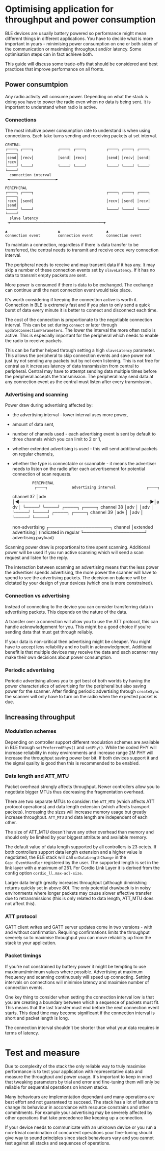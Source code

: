 # Optimising application for throughput and power consumption

BLE devices are usually battery powered so performance might mean different things in different applications. You have
to decide what is more important in yours - minimising power consumption on one or both sides of the communication or
maximising throughput and/or latency. Some optimisation steps can in fact achieve both.

This guide will discuss some trade-offs that should be considered and best practices that improve performance on all
fronts.

## Power consumtpion

Any radio activity will consume power. Depending on what the stack is doing you have to power the radio even when no
data is being sent. It is important to understand when radio is active.

### Connections

The most intuitive power consumption rate to understand is when using connections. Each take turns sending and receiving
packets at set interval.


    CENTRAL
    ┌────┐ ┌────┐           ┌────┐ ┌────┐         ┌────┐ ┌────┐ ┌────┐ ┌────┐
    │send│ │recv│           │send│ │recv│         │send│ │recv│ │send│ │recv│
    └────┘ └────┘           └────┘ └────┘         └────┘ └────┘ └────┘ └────┘
      connection interval
     ◄─────────────────────►

    PERIPHERAL
    ┌────┐ ┌────┐                                 ┌────┐ ┌────┐ ┌────┐ ┌────┐
    │recv│ │send│                                 │recv│ │send│ │recv│ │send│
    └────┘ └────┘                                 └────┘ └────┘ └────┘ └────┘
      slave latency
     ◄───────────────────────────────────────────►

    ▲                       ▲                     ▲
    connection event        connection event      connection event


To maintain a connection, regardless if there is data transfer to be transferred, the central needs to transmit and
receive once very connection interval.

The peripheral needs to receive and may transmit data if it has any. It may skip a number of these connection events
set by `slaveLatency`. If it has no data to transmit empty packets are sent.

More power is consumed if there is data to be exchanged. The exchange can continue until the next connection event would
take place.

It's worth considering if keeping the connection active is worth it. Connection in BLE is extremely fast and if you plan
to only send a quick burst of data every minute it is better to connect and disconnect each time.

The cost of the connection is proportionate to the negotiable connection interval. This can be set during `connect` or
later through `updateConnectionParameters`. The lower the interval the more often radio is active. This is especially
important for the peripheral which needs to enable the radio to receive packets.

This can be further helped through setting a high `slaveLatency` parameter. This allows the peripheral to skip
connection events and save power not just by not sending any packets but by not even listening. This is not free for
central as it increases latency of data transmission from central to peripheral. Central may have to attempt sending
data multiple times before the peripheral accepts the transmission. The peripheral may send data at any connection event
as the central must listen after every transmission.

### Advertising and scanning

Power draw during advertising affected by:
- the advertising interval - lower interval uses more power,
- amount of data sent,
- number of channels used - each advertising event is sent by default to three channels which you can limit to 2 or 1,
- whether extended advertising is used - this will send additional packets on regular channels,
- whether the type is connectable or scannable - it means the advertiser needs to listen on the radio after each
  advertisement for potential connection of scan requests.


               PERIPHERAL
                ┌────┐           advertising interval              ┌────┐
     channel 37 │adv │◄───────────────────────────────────────────►│adv │
                └────┘                                             └────┘
                      ┌────┐                                             ┌────┐
     channel 38       │adv │                                             │adv │
                      └────┘                                             └────┘
                            ┌────┐                                             ┌────┐
     channel 39             │adv │                                             │adv │
                            └────┘                                             └────┘

     non-advertising              ┌────────────────────┐
     channel                      │extended advertising│
     (indicated in regular        └────────────────────┘
      advertising payload)


Scanning power draw is proportional to time spent scanning. Additional power will be used if you run active scanning
which will send a scan request and listen for the reply.

The interaction between scanning an advertising means that the less power the advertiser spends advertising, the more
power the scanner will have to spend to see the advertising packets. The decision on balance will be dictated by your
design of your devices (which one is more constrained).

### Connection vs advertising

Instead of connecting to the device you can consider transferring data in advertising packets. This depends on the
nature of the data.

A transfer over a connection will allow you to use the ATT protocol, this can handle acknowledgement for you. This might
be a good choice if you're sending data that must get through reliably.

If your data is non-critical then advertising might be cheaper. You might have to accept less reliability and no built
in acknowledgment. Additional benefit is that multiple devices may receive the data and each scanner may make their own
decisions about power consumption.

### Periodic advertising

Periodic advertising allows you to get best of both worlds by having the power characteristics of advertising for the
peripheral but also saving power for the scanner. After finding periodic advertising through `createSync` the scanner
will only have to turn on the radio when the expected packet is due.

## Increasing throughput

### Modulation schemes

Depending on controller support different modulation schemes are available in BLE through `setPreferredPhys()` and
`setPhy()`. While the coded PHY will increase reliability in noisy environments and increase range 2M PHY will increase
the throughput saving power ber bit. If both devices support it and the signal quality is good then this is recommended
to be enabled. 

### Data length and ATT_MTU

Packet overhead strongly affects throughput. Newer controllers allow you to negotiate bigger MTUs thus decreasing the 
fragmentation overhead.

There are two separate MTUs to consider: the `ATT_MTU` (which affects ATT protocol operations) and data length extension
(which affects transport packets). Increasing the sizes will increase memory usage but greatly increase throughput.
`ATT_MTU` and data length are independent of each other.

The size of ATT_MTU doesn't have any other overhead than memory and should only be limited by your biggest attribute
and available memory.

The default value of data length supported by all controllers is 23 octets. If both controllers support data length
extension and a higher value is negotiated, the BLE stack will call `onDataLengthChange` in the `Gap::EventHandler`
registered by the user. The supported length is set in the link layer with a maximum of 251. For Cordio Link Layer it
is derived from the config option `cordio_ll.max-acl-size`.

Larger data length greatly increases throughput (although diminishing returns quickly set in above 80). The only
potential drawback is in noisy environments where longer packets may cause slower effective transfer due to
retransmissions (this is only related to data length, ATT_MTU does not affect this).

### ATT protocol

GATT client writes and GATT server updates come in two versions - with and without confirmation. Requiring confirmations
limits the throughput severely so to maximise throughput you can move reliability up from the stack to your application. 

### Packet timings

If you're not constrained by battery power it might be tempting to use maximum/minimum values where possible.
Advertising at maximum frequency and scanning continuously will speed up connecting. Setting intervals on connections
will minimise latency and maximise number of connection events.

One key thing to consider when setting the connection interval low is that you are creating a boundary between which a
sequence of packets must fit. This means that the last transfer must end before the next connection event starts. This
dead time may become significant if the connection interval is short and packet length is long.

The connection interval shouldn't be shorter than what your data requires in terms of latency.

# Test and measure

Due to complexity of the stack the only reliable way to truly maximise performance is to test your application with
representative data and measure the throughput and power usage. It's important to keep in mind that tweaking
parameters by trial and error and fine-tuning them will only be reliable for sequential operations on known stacks.

Many behaviours are implementation dependant and many operations are best effort and not guaranteed to succeed. The
stack has a lot of latitude to change its behaviour in accordance with resource constrains and other commitments. For
example your advertising may be severely affected by other operations that take precedence like keeping up a connection.

If your device needs to communicate with an unknown device or you run a non-trivial combination of concurrent
operations your fine-tuning should give way to sound principles since stack behaviours vary and you cannot test against
all stacks and sequences of operations.
